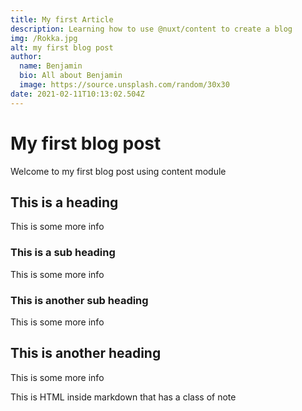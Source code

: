 ```yaml
---
title: My first Article
description: Learning how to use @nuxt/content to create a blog
img: /Rokka.jpg
alt: my first blog post
author:
  name: Benjamin
  bio: All about Benjamin
  image: https://source.unsplash.com/random/30x30
date: 2021-02-11T10:13:02.504Z
---
```


# My first blog post

Welcome to my first blog post using content module

## This is a heading

This is some more info

### This is a sub heading

This is some more info

### This is another sub heading

This is some more info

## This is another heading

This is some more info

<div class="bg-blue-500 text-white p-4 mb-4">
  This is HTML inside markdown that has a class of note
</div>
